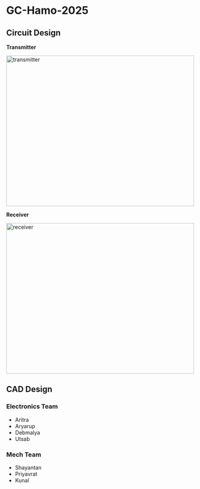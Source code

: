 # GC-Hamo-2025
## Circuit Design
**Transmitter**

<img src="https://github.com/user-attachments/assets/4c6a9c29-6b01-4fc4-8c13-8a172d1354a8" alt="transmitter" width="500" height="400">

**Receiver**

<img src="https://github.com/user-attachments/assets/46ef63b6-c921-4def-96e4-1a4b449cd5ef" alt="receiver" width="500" height="400">

## CAD Design
### Electronics Team
- Aritra
- Aryarup
- Debmalya
- Utsab
### Mech Team
- Shayantan
- Priyavrat
- Kunal
